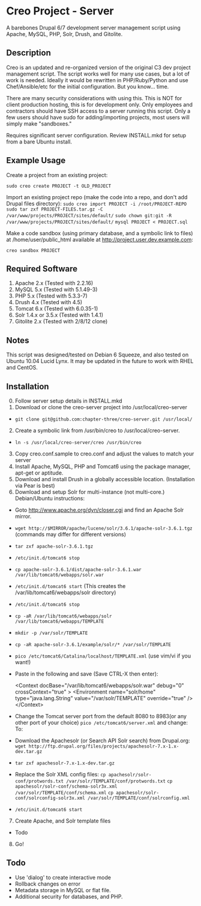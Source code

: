 Creo Project - Server
=====================

A barebones Drupal 6/7 development server management script using Apache, MySQL, PHP, Solr, Drush, and Gitolite.

Description
-----------
Creo is an updated and re-organized version of the original C3 dev project management script. The script works well
for many use cases, but a lot of work is needed. Ideally it would be rewritten in PHP/Ruby/Python and use
Chef/Ansible/etc for the initial configuration. But you know... time.

There are many security considerations with using this. This is NOT for client production hosting, this is
for development only. Only employees and contractors should have SSH access to a server running this script. 
Only a few users should have sudo for adding/importing projects, most users will simply make "sandboxes."

Requires significant server configuration. Review INSTALL.mkd for setup from a bare Ubuntu install.

Example Usage
-------------
Create a project from an existing project:

`sudo creo create PROJECT -t OLD_PROJECT`

Import an existing project repo (make the code into a repo, and don't add Drupal files directory):
`sudo creo import PROJECT -i /root/PROJECT-REPO`
`sudo tar zxf PROJECT-FILES.tar.gz -C /var/www/projects/PROJECT/sites/default/`
`sudo chown git:git -R /var/www/projects/PROJECT/sites/default/`
`mysql PROJECT < PROJECT.sql`

Make a code sandbox (using primary database, and a symbolic link to files) at /home/user/public_html 
available at http://project.user.dev.example.com:

`creo sandbox PROJECT`

Required Software
-----------------
1. Apache 2.x (Tested with 2.2.16)
2. MySQL 5.x (Tested with 5.1.49-3)
3. PHP 5.x (Tested with 5.3.3-7)
4. Drush 4.x (Tested with 4.5)
5. Tomcat 6.x (Tested with 6.0.35-1)
6. Solr 1.4.x or 3.5.x (Tested with 1.4.1)
8. Gitolite 2.x (Tested with 2/8/12 clone)

Notes
-----
This script was designed/tested on Debian 6 Squeeze, and also tested on Ubuntu 10.04 Lucid Lynx.
It may be updated in the future to work with RHEL and CentOS.

Installation
------------
0. Follow server setup details in INSTALL.mkd
1. Download or clone the creo-server project into /usr/local/creo-server
  * `git clone git@github.com:chapter-three/creo-server.git /usr/local/`
2. Create a symbolic link from /usr/bin/creo to /usr/local/creo-server.
  * `ln -s /usr/local/creo-server/creo /usr/bin/creo`
3. Copy creo.conf.sample to creo.conf and adjust the values to match your server
4. Install Apache, MySQL, PHP and Tomcat6 using the package manager, apt-get or aptitude.
5. Download and install Drush in a globally accessible location. (Installation via Pear is best)
6. Download and setup Solr for multi-instance (not multi-core.) Debian/Ubuntu instructions:
  * Goto http://www.apache.org/dyn/closer.cgi and find an Apache Solr mirror.
  * `wget http://$MIRROR/apache/lucene/solr/3.6.1/apache-solr-3.6.1.tgz` (commands may differ for different versions)
  * `tar zxf apache-solr-3.6.1.tgz`
  * `/etc/init.d/tomcat6 stop`
  * `cp apache-solr-3.6.1/dist/apache-solr-3.6.1.war /var/lib/tomcat6/webapps/solr.war`
  * `/etc/init.d/tomcat6 start` (This creates the /var/lib/tomcat6/webapps/solr directory)
  * `/etc/init.d/tomcat6 stop`
  * `cp -aR /var/lib/tomcat6/webapps/solr /var/lib/tomcat6/webapps/TEMPLATE`
  * `mkdir -p /var/solr/TEMPLATE`
  * `cp -aR apache-solr-3.6.1/example/solr/* /var/solr/TEMPLATE`
  * `pico /etc/tomcat6/Catalina/localhost/TEMPLATE.xml` (use vim/vi if you want!)
  * Paste in the following and save (Save CTRL-X then enter):

    \<Context docBase="/var/lib/tomcat6/webapps/solr.war" debug="0" crossContext="true" \>
      \<Environment name="solr/home" type="java.lang.String" value="/var/solr/TEMPLATE" override="true" /\>
    \</Context\>

  * Change the Tomcat server port from the default 8080 to 8983(or any other port of your choice)
    `pico /etc/tomcat6/server.xml` and change:
    <Connector port="8080" protocol="HTTP/1.1"
               connectionTimeout="20000"
               URIEncoding="UTF-8"
               redirectPort="8443" />
     To:
    <Connector port="8983" protocol="HTTP/1.1"
               connectionTimeout="20000"
               URIEncoding="UTF-8"
               redirectPort="8443" />
  * Download the Apachesolr (or Search API Solr search) from Drupal.org:
    `wget http://ftp.drupal.org/files/projects/apachesolr-7.x-1.x-dev.tar.gz`
  * `tar zxf apachesolr-7.x-1.x-dev.tar.gz`
  * Replace the Solr XML config files:
    `cp apachesolr/solr-conf/protwords.txt /var/solr/TEMPLATE/conf/protwords.txt`
    `cp apachesolr/solr-conf/schema-solr3x.xml /var/solr/TEMPLATE/conf/schema.xml`
    `cp apachesolr/solr-conf/solrconfig-solr3x.xml /var/solr/TEMPLATE/conf/solrconfig.xml`
  * `/etc/init.d/tomcat6 start`
7. Create Apache, and Solr template files
  * Todo
8. Go!

Todo
----
* Use 'dialog' to create interactive mode
* Rollback changes on error
* Metadata storage in MySQL or flat file.
* Additional security for databases, and PHP.
